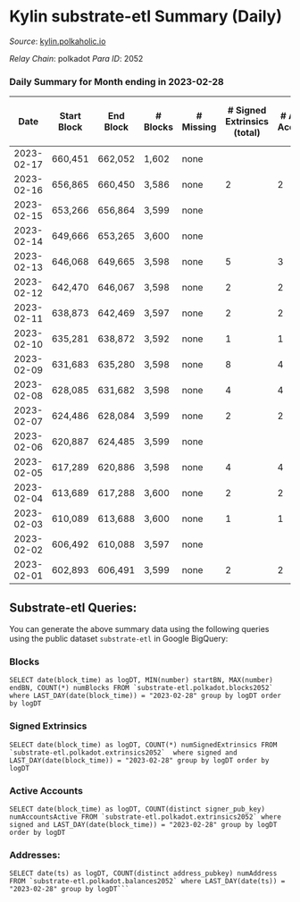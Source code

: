 # Kylin substrate-etl Summary (Daily)

_Source_: [kylin.polkaholic.io](https://kylin.polkaholic.io)

*Relay Chain*: polkadot
*Para ID*: 2052



### Daily Summary for Month ending in 2023-02-28


| Date | Start Block | End Block | # Blocks | # Missing | # Signed Extrinsics (total) | # Active Accounts | # Addresses with Balances | # Events | # Transfers | # XCM Transfers In | # XCM Transfers Out |
| ---- | ----------- | --------- | -------- | --------- | --------------------------- | ----------------- | ------------------------- | -------- | ----------- | ------------------ | ------------------- |
| 2023-02-17 | 660,451 | 662,052 | 1,602 | none  |  |  |  | 505 |   |   |   |
| 2023-02-16 | 656,865 | 660,450 | 3,586 | none  | 2 | 2 | 1,108 | 6,778 |   |   |   |
| 2023-02-15 | 653,266 | 656,864 | 3,599 | none  |  |  | 1,108 | 7,200 |   |   |   |
| 2023-02-14 | 649,666 | 653,265 | 3,600 | none  |  |  | 1,108 | 7,202 |   |   |   |
| 2023-02-13 | 646,068 | 649,665 | 3,598 | none  | 5 | 3 | 1,108 | 7,213 |   |   |   |
| 2023-02-12 | 642,470 | 646,067 | 3,598 | none  | 2 | 2 | 1,108 | 7,204 |   |   |   |
| 2023-02-11 | 638,873 | 642,469 | 3,597 | none  | 2 | 2 | 1,108 | 7,202 |   |   |   |
| 2023-02-10 | 635,281 | 638,872 | 3,592 | none  | 1 | 1 | 1,108 | 7,189 |   |   |   |
| 2023-02-09 | 631,683 | 635,280 | 3,598 | none  | 8 | 4 | 1,108 | 7,219 | 1  |   |   |
| 2023-02-08 | 628,085 | 631,682 | 3,598 | none  | 4 | 4 | 1,108 | 7,210 |   |   |   |
| 2023-02-07 | 624,486 | 628,084 | 3,599 | none  | 2 | 2 | 1,108 | 7,205 |   |   |   |
| 2023-02-06 | 620,887 | 624,485 | 3,599 | none  |  |  | 1,108 | 7,200 |   |   |   |
| 2023-02-05 | 617,289 | 620,886 | 3,598 | none  | 4 | 4 | 1,108 | 7,210 |   |   |   |
| 2023-02-04 | 613,689 | 617,288 | 3,600 | none  | 2 | 2 | 1,108 | 7,207 |   |   |   |
| 2023-02-03 | 610,089 | 613,688 | 3,600 | none  | 1 | 1 | 1,108 | 7,205 |   |   |   |
| 2023-02-02 | 606,492 | 610,088 | 3,597 | none  |  |  | 1,108 | 7,196 |   |   |   |
| 2023-02-01 | 602,893 | 606,491 | 3,599 | none  | 2 | 2 | 1,108 | 7,206 |   |   |   |

## Substrate-etl Queries:
You can generate the above summary data using the following queries using the public dataset `substrate-etl` in Google BigQuery:


### Blocks
```
SELECT date(block_time) as logDT, MIN(number) startBN, MAX(number) endBN, COUNT(*) numBlocks FROM `substrate-etl.polkadot.blocks2052`  where LAST_DAY(date(block_time)) = "2023-02-28" group by logDT order by logDT
```


### Signed Extrinsics
```
SELECT date(block_time) as logDT, COUNT(*) numSignedExtrinsics FROM `substrate-etl.polkadot.extrinsics2052`  where signed and LAST_DAY(date(block_time)) = "2023-02-28" group by logDT order by logDT
```


### Active Accounts
```
SELECT date(block_time) as logDT, COUNT(distinct signer_pub_key) numAccountsActive FROM `substrate-etl.polkadot.extrinsics2052` where signed and LAST_DAY(date(block_time)) = "2023-02-28" group by logDT order by logDT
```


### Addresses:
```
SELECT date(ts) as logDT, COUNT(distinct address_pubkey) numAddress FROM `substrate-etl.polkadot.balances2052` where LAST_DAY(date(ts)) = "2023-02-28" group by logDT```

